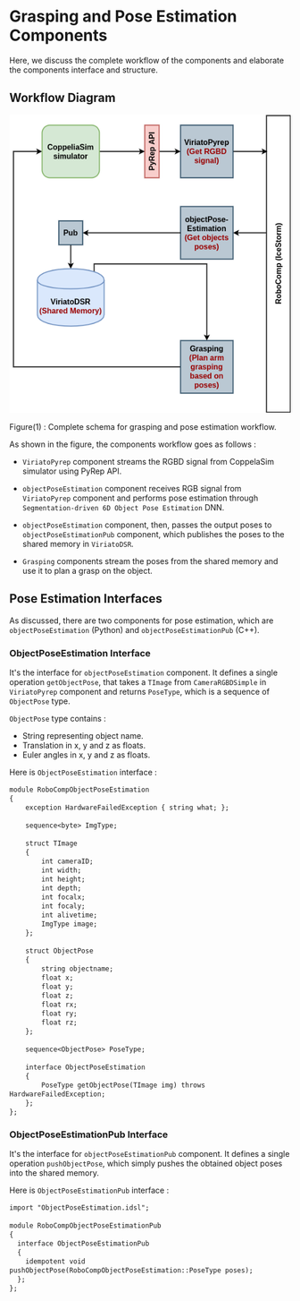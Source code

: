 # Grasping and Pose Estimation Components

Here, we discuss the complete workflow of the components and elaborate the components interface and structure.

## Workflow Diagram

![](assets/components_structure.png)

Figure(1) : Complete schema for grasping and pose estimation workflow.

As shown in the figure, the components workflow goes as follows :

- `ViriatoPyrep` component streams the RGBD signal from CoppelaSim simulator using PyRep API.

- `objectPoseEstimation` component receives RGB signal from `ViriatoPyrep` component and performs pose estimation through `Segmentation-driven 6D Object Pose Estimation` DNN.

- `objectPoseEstimation` component, then, passes the output poses to `objectPoseEstimationPub` component, which publishes the poses to the shared memory in `ViriatoDSR`.

- `Grasping` components stream the poses from the shared memory and use it to plan a grasp on the object.

## Pose Estimation Interfaces

As discussed, there are two components for pose estimation, which are `objectPoseEstimation` (Python) and `objectPoseEstimationPub` (C++).

### ObjectPoseEstimation Interface

It's the interface for `objectPoseEstimation` component. It defines a single operation `getObjectPose`, that takes a `TImage` from `CameraRGBDSimple` in `ViriatoPyrep` component and returns `PoseType`, which is a sequence of `ObjectPose` type.

`ObjectPose` type contains :
- String representing object name.
- Translation in x, y and z as floats.
- Euler angles in x, y and z as floats.

Here is `ObjectPoseEstimation` interface :

```
module RoboCompObjectPoseEstimation
{
    exception HardwareFailedException { string what; };

    sequence<byte> ImgType;

    struct TImage
    {
        int cameraID;
        int width;
        int height;
        int depth;
        int focalx;
        int focaly;
        int alivetime;
        ImgType image;
    };

    struct ObjectPose
    {
        string objectname;
        float x;
        float y;
        float z;
        float rx;
        float ry;
        float rz;
    };

    sequence<ObjectPose> PoseType;

    interface ObjectPoseEstimation
    {
        PoseType getObjectPose(TImage img) throws HardwareFailedException;
    };
};
```

### ObjectPoseEstimationPub Interface

It's the interface for `objectPoseEstimationPub` component. It defines a single operation `pushObjectPose`, which simply pushes the obtained object poses into the shared memory. 

Here is `ObjectPoseEstimationPub` interface :

```
import "ObjectPoseEstimation.idsl";

module RoboCompObjectPoseEstimationPub
{
  interface ObjectPoseEstimationPub
  {
    idempotent void pushObjectPose(RoboCompObjectPoseEstimation::PoseType poses);
  };
};
```